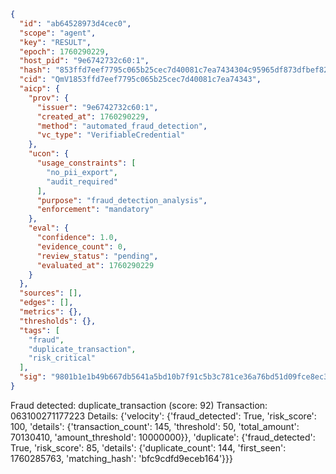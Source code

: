 ```json
{
  "id": "ab64528973d4cec0",
  "scope": "agent",
  "key": "RESULT",
  "epoch": 1760290229,
  "host_pid": "9e6742732c60:1",
  "hash": "853ffd7eef7795c065b25cec7d40081c7ea7434304c95965df873dfbef8230e4",
  "cid": "QmV1853ffd7eef7795c065b25cec7d40081c7ea74343",
  "aicp": {
    "prov": {
      "issuer": "9e6742732c60:1",
      "created_at": 1760290229,
      "method": "automated_fraud_detection",
      "vc_type": "VerifiableCredential"
    },
    "ucon": {
      "usage_constraints": [
        "no_pii_export",
        "audit_required"
      ],
      "purpose": "fraud_detection_analysis",
      "enforcement": "mandatory"
    },
    "eval": {
      "confidence": 1.0,
      "evidence_count": 0,
      "review_status": "pending",
      "evaluated_at": 1760290229
    }
  },
  "sources": [],
  "edges": [],
  "metrics": {},
  "thresholds": {},
  "tags": [
    "fraud",
    "duplicate_transaction",
    "risk_critical"
  ],
  "sig": "9801b1e1b49b667db5641a5bd10b7f91c5b3c781ce36a76bd51d09fce8ec312b"
}
```

Fraud detected: duplicate_transaction (score: 92)
Transaction: 063100271177223
Details: {'velocity': {'fraud_detected': True, 'risk_score': 100, 'details': {'transaction_count': 145, 'threshold': 50, 'total_amount': 70130410, 'amount_threshold': 10000000}}, 'duplicate': {'fraud_detected': True, 'risk_score': 85, 'details': {'duplicate_count': 144, 'first_seen': 1760285763, 'matching_hash': 'bfc9cdfd9eceb164'}}}